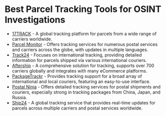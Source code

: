 # Best Parcel Tracking Tools for OSINT Investigations

- [17TRACK](https://www.17track.net/) - A global tracking platform for parcels from a wide range of carriers worldwide.
- [Parcel Monitor](https://www.parcelmonitor.com/) - Offers tracking services for numerous postal services and carriers across the globe, with updates in multiple languages.
- [Track24](https://track24.net/) - Focuses on international tracking, providing detailed information for parcels shipped via various international couriers.
- [Aftership](https://www.aftership.com/) - A comprehensive solution for tracking, supports over 700 carriers globally and integrates with many eCommerce platforms.
- [PackageTrackr](https://www.packagetrackr.com/) - Provides tracking support for a broad array of international and local couriers, featuring an easy-to-use interface.
- [Postal Ninja](https://postal.ninja/) - Offers detailed tracking services for postal shipments and couriers, especially strong in tracking packages from China, Japan, and Russia.
- [Ship24](https://www.ship24.com/) - A global tracking service that provides real-time updates for parcels across multiple carriers and postal services worldwide.
